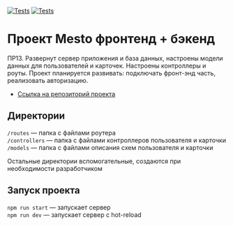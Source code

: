 [![Tests](../../actions/workflows/tests-13-sprint.yml/badge.svg)](../../actions/workflows/tests-13-sprint.yml) [![Tests](../../actions/workflows/tests-14-sprint.yml/badge.svg)](../../actions/workflows/tests-14-sprint.yml)
# Проект Mesto фронтенд + бэкенд
ПР13. Развернут сервер приложения и база данных, настроены модели данных для пользователей и карточек. Настроены контроллеры и роуты. Проект планируется развивать: подключать фронт-энд часть, реализовать авторизацию. 

* [Ссылка на репозиторий проекта](https://github.com/Iartseva/express-mesto-gha)

## Директории

`/routes` — папка с файлами роутера  
`/controllers` — папка с файлами контроллеров пользователя и карточки   
`/models` — папка с файлами описания схем пользователя и карточки  
  
Остальные директории вспомогательные, создаются при необходимости разработчиком

## Запуск проекта

`npm run start` — запускает сервер   
`npm run dev` — запускает сервер с hot-reload
